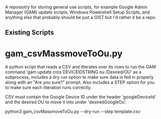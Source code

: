 A reposiotry for storing general use scripts, for example Google Admin Manager (GAM) update scripts, Windows Powershell Setup Scripts, and anything else that probably should be just a GIST but I'd rather it be a repo.

## Existing Scripts
# gam_csvMassmoveToOu.py
A python script that reads a CSV and itterates over its rows to run the GAM command 'gam update cros DEVICEIDSTRING ou /Desired/OU' as a subprocess, includes a dry run option to make sure data is fed in properly along with an "Are you sure?" prompt. Also includes a STEP option for you to make sure each itteration runs correctly.

CSV must contain the Google Device ID under the header 'googleDeviceId' and the desired OU to move it into under 'desiredGoogleOu'.

python3 gam_csvMassmoveToOu.py --dry-run --step template.csv